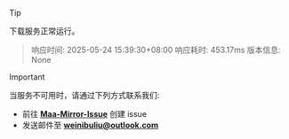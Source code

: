 > [!TIP]
下载服务正常运行。


> 响应时间: 2025-05-24 15:39:30+08:00
> 响应耗时: 453.17ms
> 版本信息: None

> [!IMPORTANT]
> 当服务不可用时，请通过下列方式联系我们: 
> - 前往 **[Maa-Mirror-Issue](https://github.com/MaaMirror/Maa-Mirror-Issue/issues)** 创建 issue
> - 发送邮件至 **<a href="mailto:weinibuliu@outlook.com">weinibuliu@outlook.com</a>**